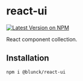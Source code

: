 # react-ui

[![Latest Version on NPM](https://img.shields.io/npm/v/@blunck/react-ui.svg?style=flat-square)](https://www.npmjs.com/package/@blunck/react-ui)

React component collection.

## Installation
`npm i @blunck/react-ui`
